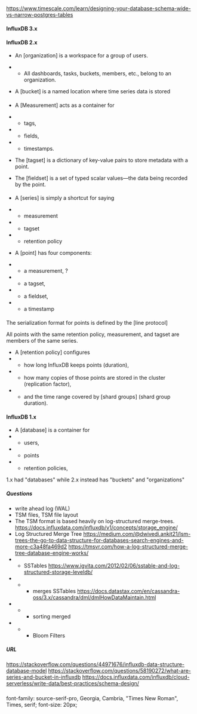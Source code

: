 #####

https://www.timescale.com/learn/designing-your-database-schema-wide-vs-narrow-postgres-tables

#### InfluxDB 3.x

#### InfluxDB 2.x

* An [organization] is a workspace for a group of users. 
* * All dashboards, tasks, buckets, members, etc., belong to an organization.

* A [bucket] is a named location    where time series data is stored

####

* A [Measurement] acts as a container for 
* * tags, 
* * fields,  
* * timestamps. 

* The [tagset] is a dictionary of key-value pairs to store metadata with a point.
* The [fieldset] is a set of typed scalar values—the data being recorded by the point.

####

* A [series] is simply a shortcut for saying
* * measurement
* * tagset
* * retention policy

* A [point] has four components: 
* * a measurement, ?
* * a tagset, 
* * a fieldset, 
* * a timestamp

#### 

The serialization format for points is defined by the [line protocol] 



All points with the same retention policy, measurement, and tagset are members of the same series.

* A [retention policy] configures 
* * how long InfluxDB keeps points (duration), 
* * how many copies of those points are stored in the cluster (replication factor), 
* * and the time range covered by [shard groups] (shard group duration).

#### InfluxDB 1.x

* A [database] is a container for
* * users,
* * points
* * retention policies,

1.x had "databases" while 2.x instead has "buckets" and "organizations"

##### Questions

* write ahead log (WAL)
* TSM files, TSM file layout
* The TSM format is based heavily on log-structured merge-trees.
https://docs.influxdata.com/influxdb/v1/concepts/storage_engine/
* Log Structured Merge Tree
https://medium.com/@dwivedi.ankit21/lsm-trees-the-go-to-data-structure-for-databases-search-engines-and-more-c3a48fa469d2
https://tmsvr.com/how-a-log-structured-merge-tree-database-engine-works/
* * SSTables
https://www.igvita.com/2012/02/06/sstable-and-log-structured-storage-leveldb/
* * * merges SSTables
https://docs.datastax.com/en/cassandra-oss/3.x/cassandra/dml/dmlHowDataMaintain.html
* * * sorting merged
* * * Bloom Filters

##### URL

https://stackoverflow.com/questions/44971676/influxdb-data-structure-database-model
https://stackoverflow.com/questions/58190272/what-are-series-and-bucket-in-influxdb
https://docs.influxdata.com/influxdb/cloud-serverless/write-data/best-practices/schema-design/

#####

font-family: source-serif-pro, Georgia, Cambria, "Times New Roman", Times, serif;
font-size: 20px;